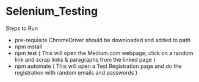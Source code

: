 # Selenium_Testing

Steps to Run 
- pre-requisite ChromeDriver should be downloaded and added to path
- npm install 
- npm test ( This will open the Medium.com webpage, click on a random link and scrap links & paragraphs from the linked page ) <Q9>
- npm automate ( This will open a Test Registration page and do the registration with random emails and passwords ) <Q7>
